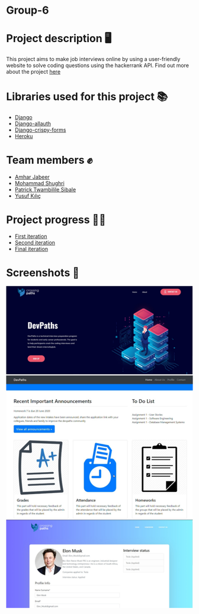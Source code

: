 # Group-6


# Project description 🖥
This project aims to make job interviews online by using a user-friendly website to solve coding questions using the hackerrank API. Find out more about the project  [here](https://kesisenyollar.org/programlar/devpaths/)

# Libraries used for this project 📚
- [Django](https://www.djangoproject.com/)
- [Django-allauth](https://github.com/pennersr/django-allauth)
- [Django-crispy-forms](https://django-crispy-forms.readthedocs.io/en/latest/)
- [Heroku](https://www.heroku.com/)

# Team members ✊
- [Amhar Jabeer](https://github.com/Ajabeer)
- [Mohammad Shughri](https://github.com/MXS11)
- [Patrick Twambilile Sibale](https://github.com/Twambie)
- [Yusuf Kılıç](https://github.com/yusufkilic96)

# Project progress 👨‍💻
- [First iteration](https://drive.google.com/file/d/15zk94OXDtCtNN4cH1IpfMtzmZiB988A1/view?usp=sharing)
- [Second iteration](https://drive.google.com/file/d/1S6MdIyo80X_SWQzmuZpct1nP5S6joTYn/view?usp=sharing)
- [Final iteration](https://drive.google.com/file/d/1rTVLGmWfide2lyrYyHYxJ7TQXuOIw4gh/view?usp=sharing)

# Screenshots 📸
![](screenshots/1.jpg)
![](screenshots/2.jpg)
![](screenshots/3.jpeg)
